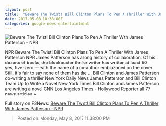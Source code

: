 ```yaml
---
layout: post
title:  "Beware The Twist! Bill Clinton Plans To Pen A Thriller With James Patterson - NPR"
date: 2017-05-08 18:38:00Z
categories: google-news-entertaintment
---
```


![Beware The Twist! Bill Clinton Plans To Pen A Thriller With James Patterson - NPR](https://media.npr.org/assets/img/2017/05/08/gettyimages-621680154_wide-7a54f3762abe2835441980d519e15796bb020692.jpg?s=1400)

NPR Beware The Twist! Bill Clinton Plans To Pen A Thriller With James Patterson NPR James Patterson has a long history of collaboration. Of his dozens of books, the blockbuster thriller writer has written at least 50 — yes, five-zero — with the name of a co-author emblazoned on the cover. Still, it's fair to say none of them has the ... Bill Clinton and James Patterson co-writing a thriller New York Daily News James Patterson and Bill Clinton Team Up to Write a Novel New York Times Bill Clinton and James Patterson are writing a novel CNN Los Angeles Times - Hollywood Reporter all 77 news articles »


Full story on F3News: [Beware The Twist! Bill Clinton Plans To Pen A Thriller With James Patterson - NPR](http://www.f3nws.com/n/MxqWEG)

> Posted on: Monday, May 8, 2017 11:38:00 PM
